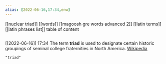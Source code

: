 ```yaml
---
alias: [2022-06-16,17:34,enw]
---
```

[[nuclear triad]] [[words]] [[magoosh gre words advanced 2]] [[latin terms]] [[latin phrases list]]
table of content
```toc
```

[[2022-06-16]] 17:34
The term **triad** is used to designate certain historic groupings of seminal college fraternities in North America.
[Wikipedia](https://en.wikipedia.org/wiki/Triad%20(American%20fraternities))
```query
"triad"
```